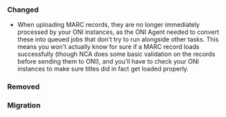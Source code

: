 ### Changed

- When uploading MARC records, they are no longer immediately processed by your
  ONI instances, as the ONI Agent needed to convert these into queued jobs that
  don't try to run alongside other tasks. This means you won't actually know
  for sure if a MARC record loads successfully (though NCA does some basic
  validation on the records before sending them to ONI), and you'll have to
  check your ONI instances to make sure titles did in fact get loaded properly.

### Removed

### Migration
